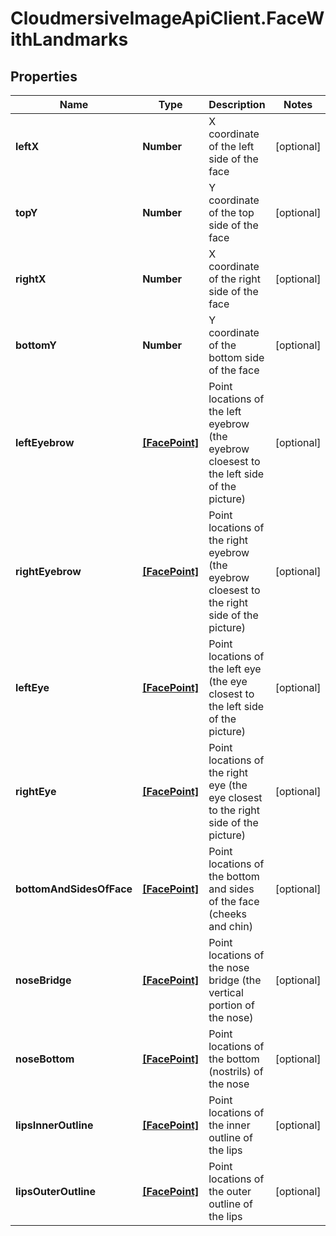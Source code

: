 # CloudmersiveImageApiClient.FaceWithLandmarks

## Properties
Name | Type | Description | Notes
------------ | ------------- | ------------- | -------------
**leftX** | **Number** | X coordinate of the left side of the face | [optional] 
**topY** | **Number** | Y coordinate of the top side of the face | [optional] 
**rightX** | **Number** | X coordinate of the right side of the face | [optional] 
**bottomY** | **Number** | Y coordinate of the bottom side of the face | [optional] 
**leftEyebrow** | [**[FacePoint]**](FacePoint.md) | Point locations of the left eyebrow (the eyebrow cloesest to the left side of the picture) | [optional] 
**rightEyebrow** | [**[FacePoint]**](FacePoint.md) | Point locations of the right eyebrow (the eyebrow cloesest to the right side of the picture) | [optional] 
**leftEye** | [**[FacePoint]**](FacePoint.md) | Point locations of the left eye (the eye closest to the left side of the picture) | [optional] 
**rightEye** | [**[FacePoint]**](FacePoint.md) | Point locations of the right eye (the eye closest to the right side of the picture) | [optional] 
**bottomAndSidesOfFace** | [**[FacePoint]**](FacePoint.md) | Point locations of the bottom and sides of the face (cheeks and chin) | [optional] 
**noseBridge** | [**[FacePoint]**](FacePoint.md) | Point locations of the nose bridge (the vertical portion of the nose) | [optional] 
**noseBottom** | [**[FacePoint]**](FacePoint.md) | Point locations of the bottom (nostrils) of the nose | [optional] 
**lipsInnerOutline** | [**[FacePoint]**](FacePoint.md) | Point locations of the inner outline of the lips | [optional] 
**lipsOuterOutline** | [**[FacePoint]**](FacePoint.md) | Point locations of the outer outline of the lips | [optional] 


